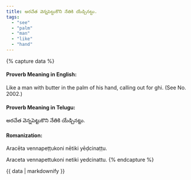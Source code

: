 ```yaml
---
title: అరచేత వెన్నపెట్టుకొని నేతికి యేడ్చినట్టు.
tags:
  - "see"
  - "palm"
  - "man"
  - "like"
  - "hand"
---
```


{% capture data %}
#### Proverb Meaning in English:
Like a man with butter in the palm of his hand, calling out for ghi.
(See No. 2002.)

#### Proverb Meaning in Telugu:
అరచేత వెన్నపెట్టుకొని నేతికి యేడ్చినట్టు.

#### Romanization:
Aracēta vennapeṭṭukoni nētiki yēḍcinaṭṭu.

Araceta vennapettukoni netiki yedcinattu.
{% endcapture %}

{{ data | markdownify }}

